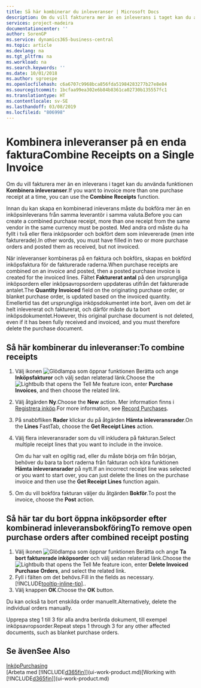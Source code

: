 ```yaml
---
title: Så här kombinerar du inleveranser | Microsoft Docs
description: Om du vill fakturera mer än en inleverans i taget kan du använda funktionen Kombinera inleveranser.
services: project-madeira
documentationcenter: ''
author: SorenGP
ms.service: dynamics365-business-central
ms.topic: article
ms.devlang: na
ms.tgt_pltfrm: na
ms.workload: na
ms.search.keywords: ''
ms.date: 10/01/2018
ms.author: sgroespe
ms.openlocfilehash: c6a6707c9968bca856fda51984283277b27e8e84
ms.sourcegitcommit: 1bcfaa99ea302e6b84b8361ca02730b135557fc1
ms.translationtype: HT
ms.contentlocale: sv-SE
ms.lasthandoff: 03/08/2019
ms.locfileid: "806998"
---
```

# <a name="combine-receipts-on-a-single-invoice"></a><span data-ttu-id="55523-103">Kombinera inleveranser på en enda faktura</span><span class="sxs-lookup"><span data-stu-id="55523-103">Combine Receipts on a Single Invoice</span></span>
<span data-ttu-id="55523-104">Om du vill fakturera mer än en inleverans i taget kan du använda funktionen **Kombinera inleveranser**.</span><span class="sxs-lookup"><span data-stu-id="55523-104">If you want to invoice more than one purchase receipt at a time, you can use the **Combine Receipts** function.</span></span>  

<span data-ttu-id="55523-105">Innan du kan skapa en kombinerad inleverans måste du bokföra mer än en inköpsinleverans från samma leverantör i samma valuta.</span><span class="sxs-lookup"><span data-stu-id="55523-105">Before you can create a combined purchase receipt, more than one receipt from the same vendor in the same currency must be posted.</span></span> <span data-ttu-id="55523-106">Med andra ord måste du ha fyllt i två eller flera inköpsorder och bokfört dem som inlevererade (men inte fakturerade).</span><span class="sxs-lookup"><span data-stu-id="55523-106">In other words, you must have filled in two or more purchase orders and posted them as received, but not invoiced.</span></span>  

<span data-ttu-id="55523-107">När inleveranser kombineras på en faktura och bokförs, skapas en bokförd inköpsfaktura för de fakturerade raderna.</span><span class="sxs-lookup"><span data-stu-id="55523-107">When purchase receipts are combined on an invoice and posted, then a posted purchase invoice is created for the invoiced lines.</span></span> <span data-ttu-id="55523-108">Fältet **Fakturerat antal** på den ursprungliga inköpsordern eller inköpsavropsordern uppdateras utifrån det fakturerade antalet.</span><span class="sxs-lookup"><span data-stu-id="55523-108">The **Quantity Invoiced** field on the originating purchase order, or blanket purchase order, is updated based on the invoiced quantity.</span></span> <span data-ttu-id="55523-109">Emellertid tas det ursprungliga inköpsdokumentet inte bort, även om det är helt inlevererat och fakturerat, och därför måste du ta bort inköpsdokumentet.</span><span class="sxs-lookup"><span data-stu-id="55523-109">However, this original purchase document is not deleted, even if it has been fully received and invoiced, and you must therefore delete the purchase document.</span></span>  

## <a name="to-combine-receipts"></a><span data-ttu-id="55523-110">Så här kombinerar du inleveranser:</span><span class="sxs-lookup"><span data-stu-id="55523-110">To combine receipts</span></span>  
1. <span data-ttu-id="55523-111">Välj ikonen ![Glödlampa som öppnar funktionen Berätta](media/ui-search/search_small.png "Glödlampa som öppnar funktionen Berätta") och ange **Inköpsfakturor** och välj sedan relaterad länk.</span><span class="sxs-lookup"><span data-stu-id="55523-111">Choose the ![Lightbulb that opens the Tell Me feature](media/ui-search/search_small.png "Tell me what you want to do") icon, enter **Purchase Invoices**, and then choose the related link.</span></span>  
2. <span data-ttu-id="55523-112">Välj åtgärden **Ny**.</span><span class="sxs-lookup"><span data-stu-id="55523-112">Choose the **New** action.</span></span> <span data-ttu-id="55523-113">Mer information finns i [Registrera inköp](purchasing-how-record-purchases.md).</span><span class="sxs-lookup"><span data-stu-id="55523-113">For more information, see [Record Purchases](purchasing-how-record-purchases.md).</span></span>  
3. <span data-ttu-id="55523-114">På snabbfliken **Rader** klickar du på åtgärden **Hämta inleveransrader**.</span><span class="sxs-lookup"><span data-stu-id="55523-114">On the **Lines** FastTab, choose the **Get Receipt Lines** action.</span></span>  
4. <span data-ttu-id="55523-115">Välj flera inleveransrader som du vill inkludera på fakturan.</span><span class="sxs-lookup"><span data-stu-id="55523-115">Select multiple receipt lines that you want to include in the invoice.</span></span>  

    <span data-ttu-id="55523-116">Om du har valt en ogiltig rad, eller du måste börja om från början, behöver du bara ta bort raderna från fakturan och köra funktionen **Hämta inleveransrader** på nytt.</span><span class="sxs-lookup"><span data-stu-id="55523-116">If an incorrect receipt line was selected or you want to start over, you can just delete the lines on the purchase invoice and then use the **Get Receipt Lines** function again.</span></span>  
5. <span data-ttu-id="55523-117">Om du vill bokföra fakturan väljer du åtgärden **Bokför**.</span><span class="sxs-lookup"><span data-stu-id="55523-117">To post the invoice, choose the **Post** action.</span></span>  

## <a name="to-remove-open-purchase-orders-after-combined-receipt-posting"></a><span data-ttu-id="55523-118">Så här tar du bort öppna inköpsorder efter kombinerad inleveransbokföring</span><span class="sxs-lookup"><span data-stu-id="55523-118">To remove open purchase orders after combined receipt posting</span></span>  
1. <span data-ttu-id="55523-119">Välj ikonen ![Glödlampa som öppnar funktionen Berätta](media/ui-search/search_small.png "Berätta vad du vill göra") och ange **Ta bort fakturerade inköpsorder** och välj sedan relaterad länk.</span><span class="sxs-lookup"><span data-stu-id="55523-119">Choose the ![Lightbulb that opens the Tell Me feature](media/ui-search/search_small.png "Tell me what you want to do") icon, enter **Delete Invoiced Purchase Orders**, and select the related link.</span></span>  
2. <span data-ttu-id="55523-120">Fyll i fälten om det behövs.</span><span class="sxs-lookup"><span data-stu-id="55523-120">Fill in the fields as necessary.</span></span> [!INCLUDE[tooltip-inline-tip](includes/tooltip-inline-tip_md.md)]<span data-ttu-id="55523-121">.</span><span class="sxs-lookup"><span data-stu-id="55523-121">.</span></span>
3. <span data-ttu-id="55523-122">Välj knappen **OK**.</span><span class="sxs-lookup"><span data-stu-id="55523-122">Choose the **OK** button.</span></span>  

<span data-ttu-id="55523-123">Du kan också ta bort enskilda order manuellt.</span><span class="sxs-lookup"><span data-stu-id="55523-123">Alternatively, delete the individual orders manually.</span></span>

<span data-ttu-id="55523-124">Upprepa steg 1 till 3 för alla andra berörda dokument, till exempel inköpsavropsorder.</span><span class="sxs-lookup"><span data-stu-id="55523-124">Repeat steps 1 through 3 for any other affected documents, such as blanket purchase orders.</span></span>

## <a name="see-also"></a><span data-ttu-id="55523-125">Se även</span><span class="sxs-lookup"><span data-stu-id="55523-125">See Also</span></span>  
[<span data-ttu-id="55523-126">Inköp</span><span class="sxs-lookup"><span data-stu-id="55523-126">Purchasing</span></span>](purchasing-manage-purchasing.md)  
<span data-ttu-id="55523-127">[Arbeta med [!INCLUDE[d365fin](includes/d365fin_md.md)]](ui-work-product.md)</span><span class="sxs-lookup"><span data-stu-id="55523-127">[Working with [!INCLUDE[d365fin](includes/d365fin_md.md)]](ui-work-product.md)</span></span>
